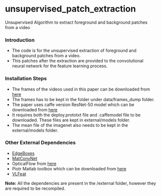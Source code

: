 # unsupervised_patch_extraction
Unsupervised Algorithm to extract foreground and background patches from a video

### Introduction
  - The code is for the unsupervised extraction of foreground and background patches from a video.
  - This patches after the extraction are provided to the convolutional neural network for the feature learning process.

### Installation Steps
  - The frames of the videos used in this paper can be downloaded from [here](http://people.eecs.berkeley.edu/~pathak/unsupervised_video/) 
  - The frames has to be kept in the folder under data/frames_dump folder.
  - The paper uses caffe version ResNet-50 model which can be downloaded from [here](https://github.com/KaimingHe/deep-residual-networks)
  - It requires both the deploy.prototxt file and .caffemodel file to be downloaded. These files are kept in external/models folder.
  - The mean file of the imagenet also needs to be kept in the external/models folder.

### Other External Dependencies
  - [EdgeBoxes](https://github.com/pdollar/edges)
  - [MatConvNet](http://www.vlfeat.org/matconvnet/)
  - OpticalFlow from [here](https://people.csail.mit.edu/celiu/OpticalFlow/)
  - Piotr Matlab toolbox which can be downloaded from [here](https://pdollar.github.io/toolbox/)
  - [VLFeat](http://www.vlfeat.org/)
 
 **Note:** All the dependencies are present in the /external folder, however they are required to be recompiled.
